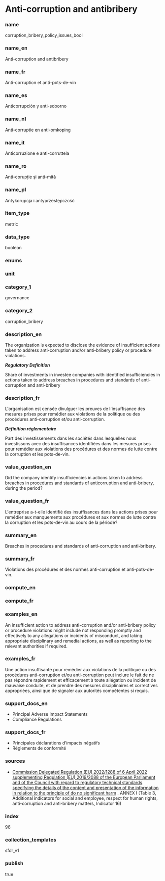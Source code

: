 # Anti-corruption and antibribery

### name

corruption_bribery_policy_issues_bool

### name_en

Anti-corruption and antibribery

### name_fr

Anti-corruption et anti-pots-de-vin

### name_es

Anticorrupción y anti-soborno

### name_nl

Anti-corruptie en anti-omkoping

### name_it

Anticorruzione e anti-corruttela

### name_ro

Anti-corupție și anti-mită

### name_pl

Antykorupcja i antyprzestępczość

### item_type

metric

### data_type

boolean

### enums



### unit



### category_1

governance

### category_2

corruption_bribery

### description_en

The organization is expected to disclose the evidence of insufficient actions taken to address
anti-corruption and/or anti-bribery policy or procedure violations.

***Regulatory Definition***

Share of investments in investee companies with identified insufficiencies in actions taken to
address breaches in procedures and standards of anti-corruption and anti-bribery 

### description_fr

L'organisation est censée divulguer les preuves de l'insuffisance des mesures prises pour remédier
aux violations de la politique ou des procédures anti-corruption et/ou anti-corruption.

***Définition réglementaire***

Part des investissements dans les sociétés dans lesquelles nous investissons avec des
insuffisances identifiées dans les mesures prises pour remédier aux violations des procédures
et des normes de lutte contre la corruption et les pots-de-vin.

### value_question_en

Did the company identify insufficiencies in actions taken to
address breaches in procedures and standards of anticorruption and anti-bribery, during the
period?

### value_question_fr

L'entreprise a-t-elle identifié des insuffisances dans les actions
prises pour remédier aux manquements aux procédures et aux normes de lutte contre la
corruption et les pots-de-vin au cours de la période?

### summary_en

Breaches in procedures and standards of anti-corruption and anti-bribery.

### summary_fr

Violations des procédures et des normes anti-corruption et anti-pots-de-vin.

### compute_en



### compute_fr



### examples_en

An insufficient action to address anti-corruption and/or anti-bribery policy or procedure
violations might include not responding promptly and effectively to any allegations or incidents
of misconduct, and taking appropriate disciplinary and remedial actions, as well as reporting to
the relevant authorities if required.

### examples_fr

Une action insuffisante pour remédier aux violations de la politique ou des procédures
anti-corruption et/ou anti-corruption peut inclure le fait de ne pas répondre rapidement et
efficacement à toute allégation ou incident de mauvaise conduite, et de prendre des mesures
disciplinaires et correctives appropriées, ainsi que de signaler aux autorités compétentes si
requis.

### support_docs_en

- Principal Adverse Impact Statements
- Compliance Regulations

### support_docs_fr

- Principales déclarations d'impacts négatifs
- Règlements de conformité

### sources

- [Commission Delegated Regulation (EU) 2022/1288 of 6 April 2022 supplementing Regulation
(EU) 2019/2088 of the European Parliament and of the Council with regard to regulatory technical
standards specifying the details of the content and presentation of the information in relation
to the principle of do no significant harm](https://eur-lex.europa.eu/eli/reg_del/2022/1288/oj)
. ANNEX I (Table 3, Additional indicators for social
and employee, respect for human rights, anti-corruption and anti-bribery matters, Indicator 16)
            
### index

96

### collection_templates

sfdr_v1

### publish

true

